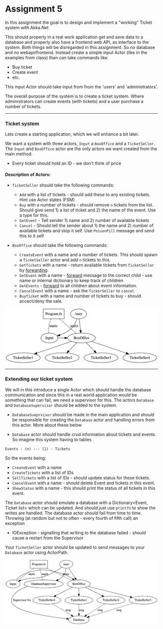 # Assignment 5

In this assignment the goal is to design and implement a "working" Ticket system with Akka.Net

This should properly in a real work application get and save data to a database and properly also have a frontend web API, as interface to the system. Both things will be disregarded in this assignment. So _no_ database and _no_ webapi/frontend. Instead create a simple input Actor (like in the examples from class) than can take commands like

* Buy ticket
* Create event
* etc.

This input Actor should take input from from the 'users' and 'administrators'. 

The overall purpose of the system is to create a ticket system. Where administrators can create events (with tickets) and a user purchase a number of tickets.

----
### Ticket system

Lets create a starting application, which we will enhance a bit later.

We want a system with three actors, `Input` a `BoxOffice` and a `TicketSeller`. The `Input` and `BoxOffice` actor are the only actors we want created from the main method. 

* Every ticket should hold an ID - we don't think of price

#### Description of Actors:

* `TicketSeller` should take the following commands:
    * `Add` with a list of tickets - should add these to any existing tickets. Hint use Actor states (FSM)
    * `Buy` with a number of tickets - should remove `n` tickets from the list. Should give send 1) a list of ticket and 2) the name of the event. Use a type for this.
    * `GetEvent` - Tell sender 1) name and 2) number of available tickets
    * `Cancel` - Should tell the sender about 1) the name and 2) number of available tickets and stop it self. Use `PoisonPill` message and send this to it self

* `BoxOffice` should take the following commands:
    * `CreateEvent` with a name and a number of tickets. This should spawn a `TicketSeller` actor and add `n` tickets to this.
    * `GetTickets` with a name - return available tickets from `TicketSeller` by [forwarding](https://getakka.net/articles/actors/receive-actor-api.html#forward-message).
    * `GetEvent` with a name - [forward](https://getakka.net/articles/actors/receive-actor-api.html#forward-message) message to the correct child - use name or internal dictionary to keep track of children
    * `GetEvents` - [forward](https://getakka.net/articles/actors/receive-actor-api.html#forward-message) to all children about event information.
    * `CancelEvent` with a name - ask the `TickerSeller` to `cancel`
    * `BuyTicket` with a name and number of tickets to buy - should accect/deny the sale.
    
![Basic drawing of the system hierarchy](./part1.png)    

----

### Extending our ticket system

We will in this introduce a single Actor which should handle the database communication and since this in a real world application would be something that can fail, we need a supervisor for this. The actors `Database` and `DatabaseSupervisor` should be added to the system.

* `DatabaseSueprvisor` should be made in the main application and should be responsible for creating the `Database` actor and handling errors from this actor. More about these below

* `Database` actor should handle crud information about tickets and events. So imagine this system having to tables

```
Events - (n) --- (1) - Tickets
```
  
So the events being:

* `CreateEvent` with a name
* `CreateTickets` with a list of IDs
* `SellTickets` with a list of IDs - should update status for these tickets.
* `CancelEvent` with a name - should delete Event and tickets in this event.
* `ShowStatus` with a name - this should print the status of all tickets in this event.

The `Database` actor should emulate a database with a Dictionary<Event, Ticket list> which can be updated. And should just use `printfn` to show the writes are handled. The database actor should fail from time to time. Throwing (at random but not to often - every fourth of fifth call) an exception
* IOException - signalling that writing to the database failed - should cause a restart from the Supervisor


Your `TicketSeller` actor should be updated to send messages to your `Database` actor using ActorPath. 

![Basic drawing of the system hierarchy](./part2.png)
